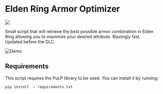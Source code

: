 # Elden Ring Armor Optimizer

![ ](https://github.com/Luis-Munu/Elden-Ring-armor-optimizer/assets/82890199/afcf3a97-c719-40e7-8aa7-56642b6f9f39)

Small script that will retrieve the best possible armor combination in Elden Ring allowing you to maximize your desired attribute. Blazingly fast. Updated before the DLC.

![Demo](https://github.com/Luis-Munu/Elden-Ring-armor-optimizer/assets/82890199/9f94a939-ce24-4a48-ad99-22066a58c513)

## Requirements

This script requires the PuLP library to be used. You can install it by running:

```sh
pip install -r requirements.txt
```

